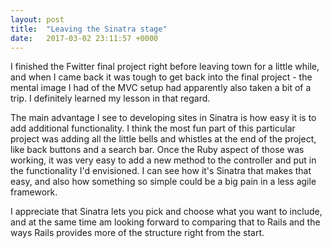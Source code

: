 ```yaml
---
layout: post
title:  "Leaving the Sinatra stage"
date:   2017-03-02 23:11:57 +0000
---
```


I finished the Fwitter final project right before leaving town for a little while, and when I came back it was tough to get back into the final project - the mental image I had of the MVC setup had apparently also taken a bit of a trip. I definitely learned my lesson in that regard. 

The main advantage I see to developing sites in Sinatra is how easy it is to add additional functionality. I think the most fun part of this particular project was adding all the little bells and whistles at the end of the project, like back buttons and a search bar. Once the Ruby aspect of those was working, it was very easy to add a new method to the controller and put in the functionality I'd envisioned. I can see how it's Sinatra that makes that easy, and also how something so simple could be a big pain in a less agile framework. 

I appreciate that Sinatra lets you pick and choose what you want to include, and at the same time am looking forward to comparing that to Rails and the ways Rails provides more of the structure right from the start. 
